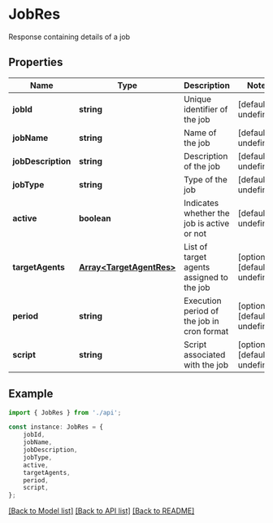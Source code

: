 # JobRes

Response containing details of a job

## Properties

Name | Type | Description | Notes
------------ | ------------- | ------------- | -------------
**jobId** | **string** | Unique identifier of the job | [default to undefined]
**jobName** | **string** | Name of the job | [default to undefined]
**jobDescription** | **string** | Description of the job | [default to undefined]
**jobType** | **string** | Type of the job | [default to undefined]
**active** | **boolean** | Indicates whether the job is active or not | [default to undefined]
**targetAgents** | [**Array&lt;TargetAgentRes&gt;**](TargetAgentRes.md) | List of target agents assigned to the job | [optional] [default to undefined]
**period** | **string** | Execution period of the job in cron format | [optional] [default to undefined]
**script** | **string** | Script associated with the job | [optional] [default to undefined]

## Example

```typescript
import { JobRes } from './api';

const instance: JobRes = {
    jobId,
    jobName,
    jobDescription,
    jobType,
    active,
    targetAgents,
    period,
    script,
};
```

[[Back to Model list]](../README.md#documentation-for-models) [[Back to API list]](../README.md#documentation-for-api-endpoints) [[Back to README]](../README.md)
